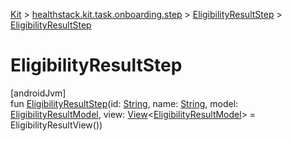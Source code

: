 
[Kit](../../../kit.html) > [healthstack.kit.task.onboarding.step](../index.html) > [EligibilityResultStep](index.html) > [EligibilityResultStep](-eligibility-result-step.html)



# EligibilityResultStep



[androidJvm]\
fun [EligibilityResultStep](-eligibility-result-step.html)(id: [String](https://kotlinlang.org/api/latest/jvm/stdlib/kotlin/-string/index.html), name: [String](https://kotlinlang.org/api/latest/jvm/stdlib/kotlin/-string/index.html), model: [EligibilityResultModel](../../healthstack.kit.task.onboarding.model/-eligibility-result-model/index.html), view: [View](../../healthstack.kit.task.base/-view/index.html)&lt;[EligibilityResultModel](../../healthstack.kit.task.onboarding.model/-eligibility-result-model/index.html)&gt; = EligibilityResultView())




